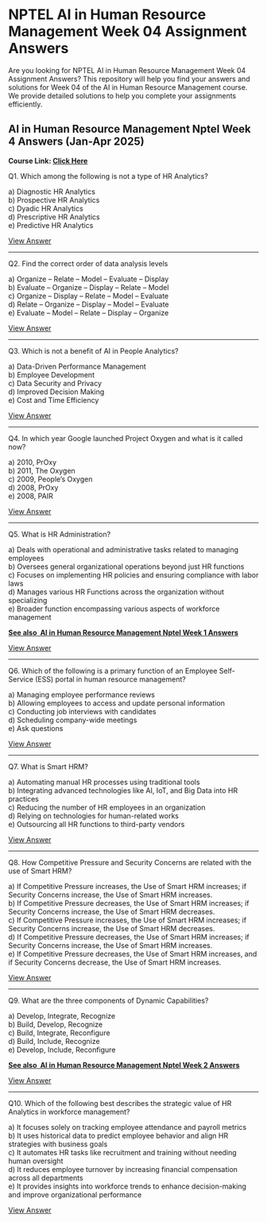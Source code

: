 # NPTEL AI in Human Resource Management Week 04 Assignment Answers

Are you looking for NPTEL AI in Human Resource Management Week 04 Assignment Answers? This repository will help you find your answers and solutions for Week 04 of the AI in Human Resource Management course. We provide detailed solutions to help you complete your assignments efficiently.

## AI in Human Resource Management Nptel Week 4 Answers (Jan-Apr 2025)

**Course Link: [**Click Here**](https://onlinecourses.nptel.ac.in/noc25_mg05/course)**

Q1. Which among the following is not a type of HR Analytics?

a) Diagnostic HR Analytics\
b) Prospective HR Analytics\
c) Dyadic HR Analytics\
d) Prescriptive HR Analytics\
e) Predictive HR Analytics

[View Answer](https://my.progiez.com/courses/ai-in-human-resource-management-nptel-answers/)

***

Q2. Find the correct order of data analysis levels

a) Organize – Relate – Model – Evaluate – Display\
b) Evaluate – Organize – Display – Relate – Model\
c) Organize – Display – Relate – Model – Evaluate\
d) Relate – Organize – Display – Model – Evaluate\
e) Evaluate – Model – Relate – Display – Organize

[View Answer](https://my.progiez.com/courses/ai-in-human-resource-management-nptel-answers/)

***

Q3. Which is not a benefit of AI in People Analytics?

a) Data-Driven Performance Management\
b) Employee Development\
c) Data Security and Privacy\
d) Improved Decision Making\
e) Cost and Time Efficiency

[View Answer](https://my.progiez.com/courses/ai-in-human-resource-management-nptel-answers/)

***

Q4. In which year Google launched Project Oxygen and what is it called now?

a) 2010, PrOxy\
b) 2011, The Oxygen\
c) 2009, People’s Oxygen\
d) 2008, PrOxy\
e) 2008, PAIR

[View Answer](https://my.progiez.com/courses/ai-in-human-resource-management-nptel-answers/)

***

Q5. What is HR Administration?

a) Deals with operational and administrative tasks related to managing employees\
b) Oversees general organizational operations beyond just HR functions\
c) Focuses on implementing HR policies and ensuring compliance with labor laws\
d) Manages various HR Functions across the organization without specializing\
e) Broader function encompassing various aspects of workforce management

[****See also**  **AI in Human Resource Management Nptel Week 1 Answers****](https://progiez.com/ai-in-human-resource-management-nptel-week-1-answers)

[View Answer](https://my.progiez.com/courses/ai-in-human-resource-management-nptel-answers/)

***

Q6. Which of the following is a primary function of an Employee Self-Service (ESS) portal in human resource management?

a) Managing employee performance reviews\
b) Allowing employees to access and update personal information\
c) Conducting job interviews with candidates\
d) Scheduling company-wide meetings\
e) Ask questions

[View Answer](https://my.progiez.com/courses/ai-in-human-resource-management-nptel-answers/)

***

Q7. What is Smart HRM?

a) Automating manual HR processes using traditional tools\
b) Integrating advanced technologies like AI, IoT, and Big Data into HR practices\
c) Reducing the number of HR employees in an organization\
d) Relying on technologies for human-related works\
e) Outsourcing all HR functions to third-party vendors

[View Answer](https://my.progiez.com/courses/ai-in-human-resource-management-nptel-answers/)

***

Q8. How Competitive Pressure and Security Concerns are related with the use of Smart HRM?

a) If Competitive Pressure increases, the Use of Smart HRM increases; if Security Concerns increase, the Use of Smart HRM increases.\
b) If Competitive Pressure decreases, the Use of Smart HRM increases; if Security Concerns increase, the Use of Smart HRM decreases.\
c) If Competitive Pressure increases, the Use of Smart HRM increases; if Security Concerns increase, the Use of Smart HRM decreases.\
d) If Competitive Pressure decreases, the Use of Smart HRM increases; if Security Concerns increase, the Use of Smart HRM increases.\
e) If Competitive Pressure decreases, the Use of Smart HRM increases, and if Security Concerns decrease, the Use of Smart HRM increases.

[View Answer](https://my.progiez.com/courses/ai-in-human-resource-management-nptel-answers/)

***

Q9. What are the three components of Dynamic Capabilities?

a) Develop, Integrate, Recognize\
b) Build, Develop, Recognize\
c) Build, Integrate, Reconfigure\
d) Build, Include, Recognize\
e) Develop, Include, Reconfigure

[****See also**  **AI in Human Resource Management Nptel Week 2 Answers****](https://progiez.com/ai-in-human-resource-management-nptel-week-2-answers)

[View Answer](https://my.progiez.com/courses/ai-in-human-resource-management-nptel-answers/)

***

Q10. Which of the following best describes the strategic value of HR Analytics in workforce management?

a) It focuses solely on tracking employee attendance and payroll metrics\
b) It uses historical data to predict employee behavior and align HR strategies with business goals\
c) It automates HR tasks like recruitment and training without needing human oversight\
d) It reduces employee turnover by increasing financial compensation across all departments\
e) It provides insights into workforce trends to enhance decision-making and improve organizational performance

[View Answer](https://my.progiez.com/courses/ai-in-human-resource-management-nptel-answers/)
